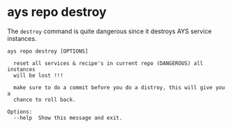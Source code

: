 # ays repo destroy

The `destroy` command is quite dangerous since it destroys AYS service instances.

```shell
ays repo destroy [OPTIONS]

  reset all services & recipe's in current repo (DANGEROUS) all instances
  will be lost !!!

  make sure to do a commit before you do a distroy, this will give you a
  chance to roll back.

Options:
  --help  Show this message and exit.
```
